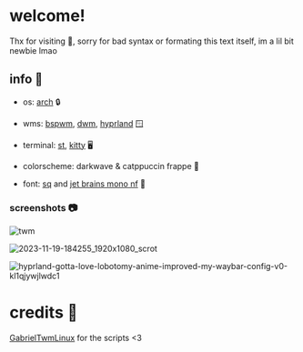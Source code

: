 # welcome!
Thx for visiting 🩷, sorry for bad syntax or formating this text itself, im a lil bit newbie lmao


## info 🌊

+ os: [arch](archlinux.org) 🔒

+ wms: [bspwm](https://github.com/baskerville/bspwm), [dwm](https://dwm.suckless.org/), [hyprland](https://hyprland.org/) 🪟

+ terminal: [st](https://github.com/siduck/st), [kitty](https://sw.kovidgoyal.net/kitty/) 🖥️

+ colorscheme: darkwave & catppuccin frappe 🎨

+ font: [sq](https://github.com/leahneukirchen/sq) and [jet brains mono nf](https://www.nerdfonts.com/) 🌟



### screenshots 📷
![twm](https://github.com/yusamock/dotfiles/assets/141967852/1e52c62d-65e1-4107-bf2a-f6a294cc40a5)

![2023-11-19-184255_1920x1080_scrot](https://github.com/yusamock/dotfiles/assets/141967852/c6bc58b2-3f79-45e2-9606-78d4b16b940e)

![hyprland-gotta-love-lobotomy-anime-improved-my-waybar-config-v0-kl1qjywjlwdc1](https://github.com/yusamock/dotfiles/assets/141967852/ae33d351-472c-4cb4-8f1d-e498d48ab0c7)



# credits 💌

[GabrielTwmLinux](https://github.com/GabrielTWMlinux) for the scripts <3
